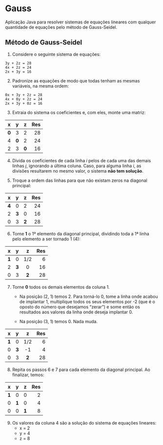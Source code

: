 # Gauss

Aplicação Java para resolver sistemas de equações lineares com qualquer quantidade de equações pelo método de Gauss-Seidel.

## Método de Gauss-Seidel

 1. Considere o seguinte sistema de equações:
```
3y + 2z = 28
4x + 2z = 24
2x + 3y = 16
```

2. Padronize as equações de modo que todas tenham as mesmas variáveis, na mesma ordem:
```
0x + 3y + 2z = 28
4x + 0y + 2z = 24
2x + 3y + 0z = 16
```
3. Extraia do sistema os coeficientes e, com eles, monte uma matriz:

|x    |y    |z    |Res|
|:---:|:---:|:---:|--:|
|**0**|3    |2    |28 |
|4    |**0**|2    |24 |
|2    |3    |**0**|16 |

4. Divida os coeficientes de cada linha *i* pelos de cada uma das demais linhas *j*, ignorando a última coluna. Caso, para alguma linha *i*, as divisões resultarem no mesmo valor, o sistema **não tem solução**.

5. Troque a ordem das linhas para que não existam zeros na diagonal principal:

|x    |y    |z    |Res|
|:---:|:---:|:---:|--:|
|**4**|0    |2    |24 |
|2    |**3**|0    |16 |
|0    |3    |**2**|28 |

6. Torne **1** o 1º elemento da diagonal principal, dividindo toda a 1ª linha pelo elemento a ser tornado 1 (4):

|x    |y    |z    |Res|
|:---:|:---:|:---:|--:|
|**1**|0    |1/2  |6  |
|2    |**3**|0    |16 |
|0    |3    |**2**|28 |

7. Torne **0** todos os demais elementos da coluna 1.
	- Na posição (2, 1) temos 2. Para torná-lo 0, tome a linha onde acabou de implantar 1, multiplique todos os seus elementos por -2 (que é o oposto do número que desejamos “zerar”) e some então os resultados aos valores da linha onde deseja implantar 0.

	- Na posição (3, 1) temos 0. Nada muda.


|x    |y    |z    |Res|
|:---:|:---:|:---:|--:|
|**1**|0    |1/2  |6  |
|0    |**3**|-1   |4  |
|0    |3    |**2**|28 |

8. Repita os passos 6 e 7 para cada elemento da diagonal principal. Ao finalizar, temos:

|x    |y    |z    |Res|
|:---:|:---:|:---:|--:|
|**1**|0    |0    |2  |
|0    |**1**|0    |4  |
|0    |0    |**1**|8  |

9. Os valores da coluna 4 são a solução do sistema de equações lineares:
	- x = 2
	- y = 4
	- z = 8
